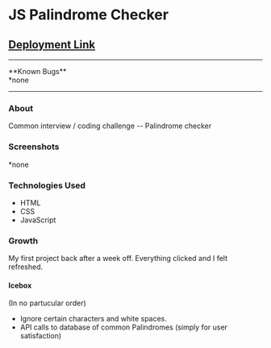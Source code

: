 # JS Palindrome Checker

## [Deployment Link](http://op-js-palindrome-checker.surge.sh/)
<hr>
**Known Bugs**
<br>
*none

<hr>

### About
Common interview / coding challenge -- Palindrome checker

### Screenshots
*none

### Technologies Used
* HTML
* CSS
* JavaScript

### Growth
My first project back after a week off. Everything clicked and I felt refreshed.

#### Icebox
(In no partucular order)
* Ignore certain characters and white spaces.
* API calls to database of common Palindromes (simply for user satisfaction)
